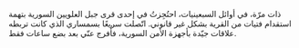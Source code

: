 ذات مرّة، في أوائل السبعينيات، احتُجِزتُ في إحدى قرى جبل العلويين السورية بتهمة استقدام فتيات من القرية بشكل غير قانوني. اتّصلت سريعًا بسمساري الذي كانت تربطه علاقات جيّدة بأجهزة الأمن السورية، فأُفرج عنّي بعد بضع ساعات فقط.
